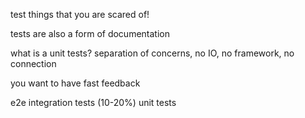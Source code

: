 
test things that you are scared of!

tests  are also a form of documentation

what is a unit tests? separation of concerns, no IO, no framework, no connection

you want to have fast feedback



e2e
integration tests (10-20%)
unit tests